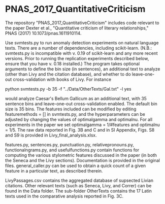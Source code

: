 # PNAS_2017_QuantitativeCriticism

The repository "PNAS_2017_QuantitativeCriticism" includes code relevant to the paper Dexter et al., "Quantitative criticism of literary relationships," PNAS (2017) 10.1073/pnas.1611910114.  

Use svmtests.py to run anomaly detection experiments on natural language texts. There are a number of dependencies, including scikit-learn. (N.B.: svmtests.py is incompatible with v. 0.19 of scikit-learn and any more recent versions. Prior to running the replication experiments described below, ensure that you have v. 0.18 installed.) The program takes optional arguments to define the bin size (in sentences), an additional text to analyze (other than Livy and the citation database), and whether to do leave-one-out cross-validation with books of Livy. For instance

python svmtests.py -b 35 -f "../Data/OtherTexts/Gal.txt" -l yes

would analyze Caesar's Bellum Gallicum as an additional text, with 35 sentence bins and leave-one-out cross-validation enabled. The default bin size is 35 bins. The features included can be modified by editing featuremethods = [] in svmtests.py, and the hyperparameters can be adjusted by changing the values of optimalgamma and optimalnu. For all experiments in the paper we set optimalgamma = 1/#features and optimalnu = 1/5. The raw data reported in Fig. 3B and C and in SI Appendix, Figs. S8 and S9 is provided in Livy_final_analysis.xlsx. 

features.py, sentences.py, punctuation.py, relativepronouns.py, functionalngrams.py, and usefulfunctions.py contain functions for computing the various stylometric features discussed in the paper (in both the Seneca and the Livy sections). Documentation is provided in the original files. general_caller.py can be used to obtain a quick count of a given feature in a particular text, as described therein. 

LivyPassages.csv contains the aggregated database of supsected Livian citations. Other relevant texts (such as Seneca, Livy, and Correr) can be found in the Data folder. The sub-folder OtherTexts contains the 17 Latin texts used in the comparative analysis reported in Fig. 3C.


